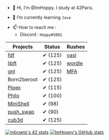 - 👋 Hi, I’m @ImHoppy. I study at 42Paris.
<!-- - 👀 I’m interested in Java and C -->

- 🌱 I’m currently learning `Java`
<!-- - 💞️ I’m looking to collaborate on  -->
- 📫 How to reach me :
  - Discord : `Hoppy#3801`

|					Projects					|		Status		|		Rushes			
| ---------------------------------------------	| -----------------	| ---------------------	
| [fdf](../../../fdf)							|		✔ (125)		| [yasl](../../../yasl)	
| [libft](../../../libft)						|		✔ (125)		| [wordle](../../../wordle)
| [gnl](../../../get_next_line)					|		✔ (125)		| [MFA](../../../MFA)
| Born2beroot									|		✔ (125)		|
| [Pipex](../../../Pipex)						|		✔ (115)		|
| [Philo](../../../Philosophers)				|		✔ (100)		|
| [MiniShell](../../../../cdefonte42/MiniShell)	|		✔ (98)		|
| [push_swap](../../../push_swap)				|		✔ (90)		|
| [cub3d](../../../../cdefonte42/Cube3D)	|		✔ (125)		|

[![mbraets's 42 stats](https://badge42.vercel.app/api/v2/stats/cl1c0qe15000609mua7kwra5d?cursusId=21)](https://github.com/JaeSeoKim/badge42)
[![ImHoppy's GitHub stats](https://github-readme-stats.vercel.app/api?username=imhoppy)](https://github.com/anuraghazra/github-readme-stats)
<!---
ImHoppy/ImHoppy is a ✨ special ✨ repository because its `README.md` (this file) appears on your GitHub profile.
You can click the Preview link to take a look at your changes.
--->
